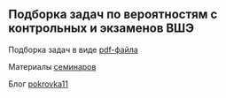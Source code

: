 Подборка задач по вероятностям с контрольных и экзаменов ВШЭ
------------------------------------------------------------

Подборка задач в виде [pdf-файла](https://github.com/bdemeshev/probability_hse_exams/raw/master/probability_hse_exams.pdf)

Материалы [семинаров](https://bdemeshev.github.io/pr201/)

Блог [pokrovka11](https://pokrovka11.wordpress.com)
